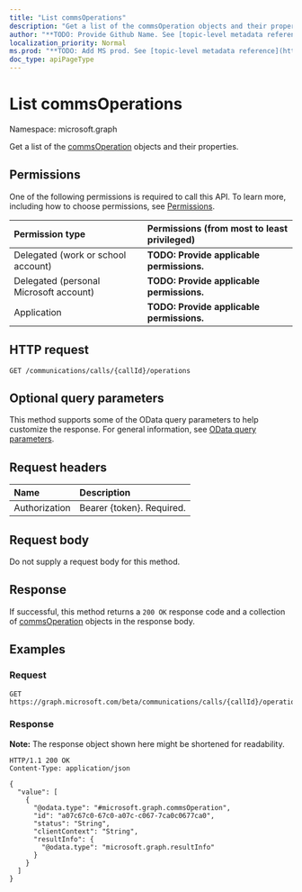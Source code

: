 ```yaml
---
title: "List commsOperations"
description: "Get a list of the commsOperation objects and their properties."
author: "**TODO: Provide Github Name. See [topic-level metadata reference](https://msgo.azurewebsites.net/add/document/guidelines/metadata.html#topic-level-metadata)**"
localization_priority: Normal
ms.prod: "**TODO: Add MS prod. See [topic-level metadata reference](https://msgo.azurewebsites.net/add/document/guidelines/metadata.html#topic-level-metadata)**"
doc_type: apiPageType
---
```


# List commsOperations
Namespace: microsoft.graph

Get a list of the [commsOperation](../resources/commsoperation.md) objects and their properties.

## Permissions
One of the following permissions is required to call this API. To learn more, including how to choose permissions, see [Permissions](/graph/permissions-reference).

|Permission type|Permissions (from most to least privileged)|
|:---|:---|
|Delegated (work or school account)|**TODO: Provide applicable permissions.**|
|Delegated (personal Microsoft account)|**TODO: Provide applicable permissions.**|
|Application|**TODO: Provide applicable permissions.**|

## HTTP request

<!-- {
  "blockType": "ignored"
}
-->
``` http
GET /communications/calls/{callId}/operations
```

## Optional query parameters
This method supports some of the OData query parameters to help customize the response. For general information, see [OData query parameters](/graph/query-parameters).

## Request headers
|Name|Description|
|:---|:---|
|Authorization|Bearer {token}. Required.|

## Request body
Do not supply a request body for this method.

## Response

If successful, this method returns a `200 OK` response code and a collection of [commsOperation](../resources/commsoperation.md) objects in the response body.

## Examples

### Request
<!-- {
  "blockType": "request",
  "name": "list_commsoperation"
}
-->
``` http
GET https://graph.microsoft.com/beta/communications/calls/{callId}/operations
```


### Response
**Note:** The response object shown here might be shortened for readability.
<!-- {
  "blockType": "response",
  "truncated": true,
  "@odata.type": "Collection(microsoft.graph.commsOperation)"
}
-->
``` http
HTTP/1.1 200 OK
Content-Type: application/json

{
  "value": [
    {
      "@odata.type": "#microsoft.graph.commsOperation",
      "id": "a07c67c0-67c0-a07c-c067-7ca0c0677ca0",
      "status": "String",
      "clientContext": "String",
      "resultInfo": {
        "@odata.type": "microsoft.graph.resultInfo"
      }
    }
  ]
}
```

